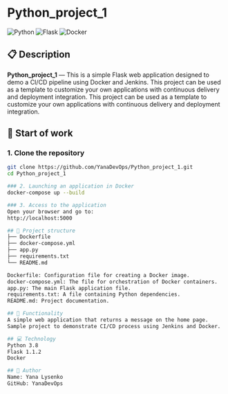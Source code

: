 # Python_project_1

![Python](https://img.shields.io/badge/Python-3.8-blue.svg)
![Flask](https://img.shields.io/badge/Flask-1.1.2-green.svg)
![Docker](https://img.shields.io/badge/Docker-ready-blue.svg)

## 📋 Description

**Python_project_1** — This is a simple Flask web application designed to demo a CI/CD pipeline using Docker and Jenkins.
This project can be used as a template to customize your own applications with continuous delivery and deployment integration. This project can be used as a template to customize your own applications with continuous delivery and deployment integration.

## 🚀 Start of work

### 1. Clone the repository

```bash
git clone https://github.com/YanaDevOps/Python_project_1.git
cd Python_project_1

### 2. Launching an application in Docker
docker-compose up --build

### 3. Access to the application
Open your browser and go to:
http://localhost:5000

## 📂 Project structure
├── Dockerfile
├── docker-compose.yml
├── app.py
├── requirements.txt
└── README.md

Dockerfile: Configuration file for creating a Docker image.
docker-compose.yml: The file for orchestration of Docker containers.
app.py: The main Flask application file.
requirements.txt: A file containing Python dependencies.
README.md: Project documentation.

## 🌟 Functionality
A simple web application that returns a message on the home page.
Sample project to demonstrate CI/CD process using Jenkins and Docker.

## 💻 Technology
Python 3.8
Flask 1.1.2
Docker

## 👤 Author
Name: Yana Lysenko
GitHub: YanaDevOps

